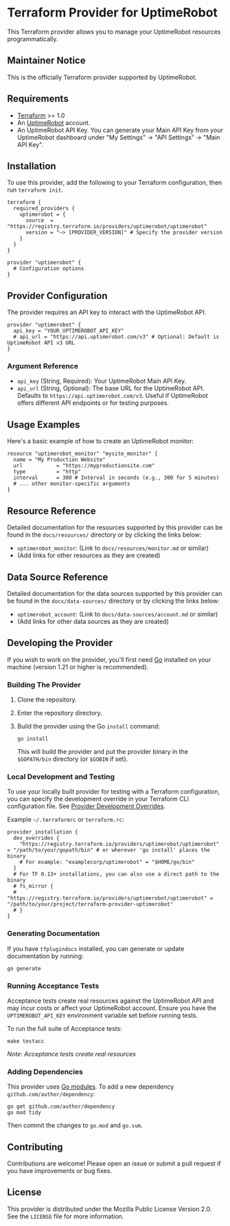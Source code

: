 # Terraform Provider for UptimeRobot

This Terraform provider allows you to manage your UptimeRobot resources programmatically.

## Maintainer Notice

This is the officially Terraform provider supported by UptimeRobot.

## Requirements

- [Terraform](https://developer.hashicorp.com/terraform/downloads) >= 1.0
- An [UptimeRobot](https://uptimerobot.com) account.
- An UptimeRobot API Key. You can generate your Main API Key from your UptimeRobot dashboard under "My Settings" -> "API Settings" -> "Main API Key".

## Installation

To use this provider, add the following to your Terraform configuration, then run `terraform init`.

```hcl
terraform {
  required_providers {
    uptimerobot = {
      source  = "https://registry.terraform.io/providers/uptimerobot/uptimerobot"
      version = "~> [PROVIDER_VERSION]" # Specify the provider version
    }
  }
}

provider "uptimerobot" {
  # Configuration options
}
```

## Provider Configuration

The provider requires an API key to interact with the UptimeRobot API.

```hcl
provider "uptimerobot" {
  api_key = "YOUR_UPTIMEROBOT_API_KEY"
  # api_url = "https://api.uptimerobot.com/v3" # Optional: Default is UptimeRobot API v3 URL
}
```

### Argument Reference

- `api_key` (String, Required): Your UptimeRobot Main API Key.
- `api_url` (String, Optional): The base URL for the UptimeRobot API. Defaults to `https://api.uptimerobot.com/v3`. Useful if UptimeRobot offers different API endpoints or for testing purposes.

## Usage Examples

Here's a basic example of how to create an UptimeRobot monitor:

```hcl
resource "uptimerobot_monitor" "mysite_monitor" {
  name = "My Production Website"
  url           = "https://myproductionsite.com"
  type          = "http"
  interval      = 300 # Interval in seconds (e.g., 300 for 5 minutes)
  # ... other monitor-specific arguments
}
```

## Resource Reference

Detailed documentation for the resources supported by this provider can be found in the `docs/resources/` directory or by clicking the links below:

- `uptimerobot_monitor`: (Link to `docs/resources/monitor.md` or similar)
- (Add links for other resources as they are created)

## Data Source Reference

Detailed documentation for the data sources supported by this provider can be found in the `docs/data-sources/` directory or by clicking the links below:

- `uptimerobot_account`: (Link to `docs/data-sources/account.md` or similar)
- (Add links for other data sources as they are created)

## Developing the Provider

If you wish to work on the provider, you'll first need [Go](https://golang.org/doc/install) installed on your machine (version 1.21 or higher is recommended).

### Building The Provider

1.  Clone the repository.
2.  Enter the repository directory.
3.  Build the provider using the Go `install` command:

    ```shell
    go install
    ```
    This will build the provider and put the provider binary in the `$GOPATH/bin` directory (or `$GOBIN` if set).

### Local Development and Testing

To use your locally built provider for testing with a Terraform configuration, you can specify the development override in your Terraform CLI configuration file. See [Provider Development Overrides](https://developer.hashicorp.com/terraform/cli/config/config-file#development-overrides-for-provider-developers).

Example `~/.terraformrc` or `terraform.rc`:

```hcl
provider_installation {
  dev_overrides {
    "https://registry.terraform.io/providers/uptimerobot/uptimerobot" = "/path/to/your/gopath/bin" # or wherever 'go install' places the binary
    # For example: "examplecorp/uptimerobot" = "$HOME/go/bin"
  }
  # For TF 0.13+ installations, you can also use a direct path to the binary
  # fs_mirror {
  #   "https://registry.terraform.io/providers/uptimerobot/uptimerobot" = "/path/to/your/project/terraform-provider-uptimerobot"
  # }
}
```

### Generating Documentation

If you have `tfplugindocs` installed, you can generate or update documentation by running:

```shell
go generate
```

### Running Acceptance Tests

Acceptance tests create real resources against the UptimeRobot API and may incur costs or affect your UptimeRobot account.
Ensure you have the `UPTIMEROBOT_API_KEY` environment variable set before running tests.

To run the full suite of Acceptance tests:

```shell
make testacc
```

*Note: Acceptance tests create real resources*

### Adding Dependencies

This provider uses [Go modules](https://github.com/golang/go/wiki/Modules).
To add a new dependency `github.com/author/dependency`:

```shell
go get github.com/author/dependency
go mod tidy
```

Then commit the changes to `go.mod` and `go.sum`.

## Contributing

Contributions are welcome! Please open an issue or submit a pull request if you have improvements or bug fixes.

## License

This provider is distributed under the Mozilla Public License Version 2.0. See the `LICENSE` file for more information.
